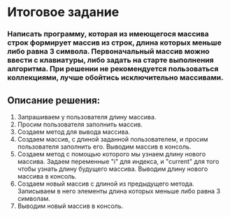 # Итоговое задание 
### Написать программу, которая из имеющегося массива строк формирует массив из строк, длина которых меньше либо равна 3 символа. Первоначальный массив можно ввести с клавиатуры, либо задать на старте выполнения алгоритма. При решении не рекомендуется пользоваться коллекциями, лучше обойтись исключительно массивами.

## Описание решения:
1. Запрашиваем у пользователя длину массива.
2. Просим пользователя заполнить массив.
3. Создаем метод для вывода массива.
4. Создаем массив, с длиной заданной пользователем, и просим пользователя заполнить его. Выводим массив в консоль.
5. Создаем метод с помощью которого мы узнаем длину нового массива. Задаем переменные "i" для индекса, и "current" для того чтобы узнать длину будущего массива. Выводим длину нового массива в консоль.
6. Создаем новый массив с длиной из предыдущего метода. Записываем в него элементы длина которых меньше либо равна 3 символам.
7. Выводим новый массив в консоль. 